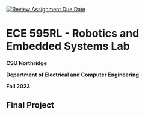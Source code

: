 [![Review Assignment Due Date](https://classroom.github.com/assets/deadline-readme-button-24ddc0f5d75046c5622901739e7c5dd533143b0c8e959d652212380cedb1ea36.svg)](https://classroom.github.com/a/l_VtkQVB)
# ECE 595RL - Robotics and Embedded Systems Lab
**CSU Northridge**

**Department of Electrical and Computer Engineering**

**Fall 2023**

## Final Project
